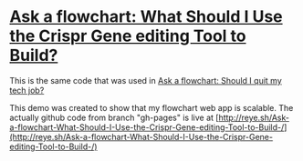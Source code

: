 # [Ask a flowchart: What Should I Use the Crispr Gene editing Tool to Build?](http://reye.sh/Ask-a-flowchart-What-Should-I-Use-the-Crispr-Gene-editing-Tool-to-Build-/)
This is the same code that was used in [Ask a flowchart: Should I quit my tech job?](https://github.com/reyesh/Ask-a-flowchart-should-i-quit-my-tech-job-) 

This demo was created to show that my flowchart web app is scalable. The actually github code from branch "gh-pages" is live at [http://reye.sh/Ask-a-flowchart-What-Should-I-Use-the-Crispr-Gene-editing-Tool-to-Build-/](http://reye.sh/Ask-a-flowchart-What-Should-I-Use-the-Crispr-Gene-editing-Tool-to-Build-/)
